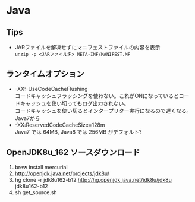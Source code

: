 # Java

## Tips

* JARファイルを解凍せずにマニフェストファイルの内容を表示  
`unzip -p <JARファイル名> META-INF/MANIFEST.MF`

## ランタイムオプション
* -XX:-UseCodeCacheFlushing  
コードキャッシュフラッシングを使わない。これがONになっているとコードキャッシュを使い切ってもログ出力されない。  
コードキャッシュを使い切るとインタープリター実行になるので遅くなる。  
Java7から  
* -XX:ReservedCodeCacheSize=128m  
Java7 では 64MB, Java8 では 256MB がデフォルト?

## OpenJDK8u_162 ソースダウンロード  

1. brew install mercurial  
1. http://openjdk.java.net/projects/jdk8u/  
1. hg clone -r jdk8u162-b12 http://hg.openjdk.java.net/jdk8u/jdk8u jdk8u162-b12  
1. sh get_source.sh  
